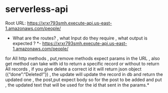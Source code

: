 # serverless-api


Root URL:
https://xrxr793smh.execute-api.us-east-1.amazonaws.com/people/

- What are the routes? , what Input do they require , what output is expected ?
*- https://xrxr793smh.execute-api.us-east-1.amazonaws.com/people/

for All http methods , put,remove methods expect params in the URL , also get method can take with id to return a specific record or without to return All records , if you give delete a correct id it will return json object ({“done”:“Deleted!”}) , the update will update the record in db and return the updated one , the post,put expect body so for the post to be added and put , the updated text that will be used for the id that sent in the params.*